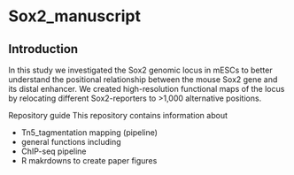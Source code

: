 # Sox2_manuscript

## Introduction
In this study we investigated the Sox2 genomic locus in mESCs to better understand the positional relationship between the mouse Sox2 gene and its distal enhancer. We created high-resolution functional maps of the locus by relocating different Sox2-reporters to >1,000 alternative positions. 

Repository guide
This repository contains information about 
- Tn5_tagmentation mapping (pipeline)
- general functions including
- ChIP-seq pipeline
- R makrdowns to create paper figures
